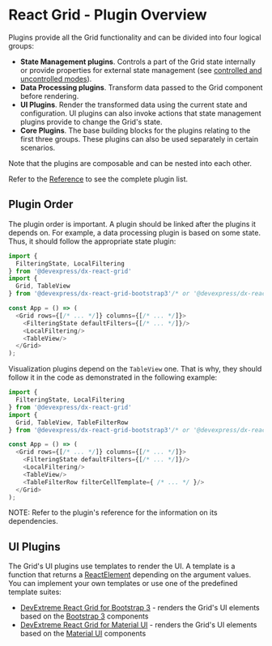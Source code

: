 # React Grid - Plugin Overview

Plugins provide all the Grid functionality and can be divided into four logical groups:

- **State Management plugins**. Controls a part of the Grid state internally or provide properties for external state management (see [controlled and uncontrolled modes](controlled-and-uncontrolled-modes.md)).
- **Data Processing plugins**. Transform data passed to the Grid component before rendering.
- **UI Plugins**. Render the transformed data using the current state and configuration. UI plugins can also invoke actions that state management plugins provide to change the Grid's state.
- **Core Plugins**. The base building blocks for the plugins relating to the first three groups. These plugins can also be used separately in certain scenarios.

Note that the plugins are composable and can be nested into each other.

Refer to the [Reference](../reference) to see the complete plugin list.

## Plugin Order

The plugin order is important. A plugin should be linked after the plugins it depends on. For example, a data processing plugin is based on some state. Thus, it should follow the appropriate state plugin:


```js
import {
  FilteringState, LocalFiltering
} from '@devexpress/dx-react-grid'
import {
  Grid, TableView
} from '@devexpress/dx-react-grid-bootstrap3'/* or '@devexpress/dx-react-grid-material-ui' */;

const App = () => (
  <Grid rows={[/* ... */]} columns={[/* ... */]}>
    <FilteringState defaultFilters={[/* ... */]}/>
    <LocalFiltering/>
    <TableView/>
  </Grid>
);
```

Visualization plugins depend on the `TableView` one. That is why, they should follow it in the code as demonstrated in the following example:

```js
import {
  FilteringState, LocalFiltering
} from '@devexpress/dx-react-grid'
import {
  Grid, TableView, TableFilterRow
} from '@devexpress/dx-react-grid-bootstrap3'/* or '@devexpress/dx-react-grid-material-ui' */;

const App = () => (
  <Grid rows={[/* ... */]} columns={[/* ... */]}>
    <FilteringState defaultFilters={[/* ... */]}/>
    <LocalFiltering/>
    <TableView/>
    <TableFilterRow filterCellTemplate={ /* ... */ }/>
  </Grid>
);
```

NOTE: Refer to the plugin's reference for the information on its dependencies.

## UI Plugins

The Grid's UI plugins use templates to render the UI. A template is a function that returns a [ReactElement](https://facebook.github.io/react/docs/react-api.html#createelement) depending on the argument values. You can implement your own templates or use one of the predefined template suites:
- [DevExtreme React Grid for Bootstrap 3](https://github.com/DevExpress/devextreme-reactive/tree/master/packages/dx-react-grid-bootstrap3/) - renders the Grid's UI elements based on the [Bootstrap 3](http://getbootstrap.com/) components
- [DevExtreme React Grid for Material UI](https://github.com/DevExpress/devextreme-reactive/tree/master/packages/dx-react-grid-material-ui) - renders the Grid's UI elements based on the [Material UI](http://www.material-ui.com) components
